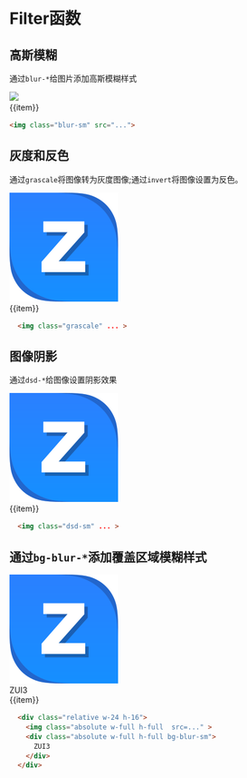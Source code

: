 # Filter函数

## 高斯模糊

通过`blur-*`给图片添加高斯模糊样式

<Example class="flex flex-wrap gap-3">
  <div v-for="item in arrayBlur">
    <img src="/assets/avatar/avatar.png" :class="item" class="w-16 h-16">
    <div class="text-center">{{item}}</div>
  </div>
</Example>

```html
<img class="blur-sm" src="...">
```

## 灰度和反色

通过`grascale`将图像转为灰度图像;通过`invert`将图像设置为反色。

<Example class="flex flex-wrap gap-3">
  <div v-for = "item in arrayGras">
    <img src="/favicon.svg" :class="item" class="w-16 h-16">
    <div class="text-center">{{item}}</div>
  </div>
</Example>

```html
  <img class="grascale" ... >
```


## 图像阴影

通过`dsd-*`给图像设置阴影效果

<Example class="flex flex-wrap gap-3">
  <div v-for = "item in arrayDsd">
    <img src="/favicon.svg" :class="item" class="w-16 h-16">
    <div class="text-center mt-2">{{item}}</div>
  </div>
</Example>

```html
  <img class="dsd-sm" ... >
```

## 通过`bg-blur-*`添加覆盖区域模糊样式

<Example class="flex flex-wrap gap-3 w-full h-full">
  <div v-for = "item in arrayBgBlur" class="relative w-24 h-24">  
    <img src="/favicon.svg" class="w-full h-16 absolute">
    <div :class="item" class="z-10 w-full h-16 absolute bg-transparent">
      <div class="text-center -text-2xl text-canvas mt-4">ZUI3</div> 
    </div>
    <div class="text-center z-10 w-full h-6 absolute bottom-0">{{item}}</div>
  </div>
</Example>

```html
  <div class="relative w-24 h-16">
    <img class="absolute w-full h-full  src=..." >
    <div class="absolute w-full h-full bg-blur-sm">
      ZUI3
    </div> 
  </div>
```

<script setup>
  const arrayBlur = [
    'blur-sm',
    'blur',
    'blur-md',
    'blur-lg',
    'blur-xl',
  ];
  const arrayGras = [
    'grayscale',
    'invert'
  ];
  const arrayDsd = [
    'dsd-sm',
    'dsd',
    'dsd-md',
    'dsd-lg',
    'dsd-xl',
    'dsd-2xl',
  ];
  const arrayBgBlur = [
    'bg-blur-sm',
    'bg-blur',
    'bg-blur-md',
    'bg-blur-lg',
    'bg-blur-xl',
    'bg-blur-2xl',
    'bg-blur-3xl',
    'bg-blur-none',
  ]
</script>

